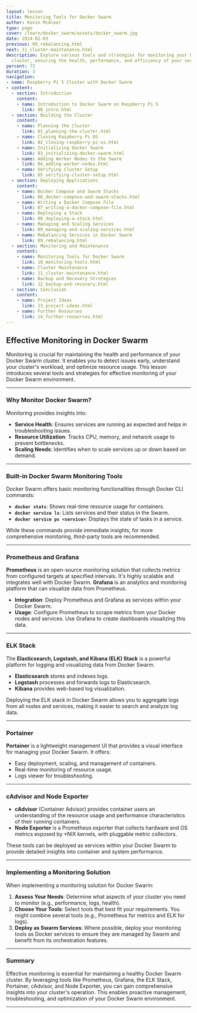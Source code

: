 ```yaml
---
layout: lesson
title: Monitoring Tools for Docker Swarm
author: Kevin McAleer
type: page
cover: /learn/docker_swarm/assets/docker_swarm.jpg
date: 2024-02-03
previous: 09_rebalancing.html
next: 11_cluster-maintenance.html
description: Explore various tools and strategies for monitoring your Docker Swarm
  cluster, ensuring the health, performance, and efficiency of your services.
percent: 72
duration: 3
navigation:
- name: Raspberry Pi 5 Cluster with Docker Swarm
- content:
  - section: Introduction
    content:
    - name: Introduction to Docker Swarm on Raspberry Pi 5
      link: 00_intro.html
  - section: Building the Cluster
    content:
    - name: Planning the Cluster
      link: 01_planning-the-cluster.html
    - name: Cloning Raspberry Pi OS
      link: 02_cloning-raspberry-pi-os.html
    - name: Initializing Docker Swarm
      link: 03_initializing-docker-swarm.html
    - name: Adding Worker Nodes to the Swarm
      link: 04_adding-worker-nodes.html
    - name: Verifying Cluster Setup
      link: 05_verifying-cluster-setup.html
  - section: Deploying Applications
    content:
    - name: Docker Compose and Swarm Stacks
      link: 06_docker-compose-and-swarm-stacks.html
    - name: Writing a Docker Compose File
      link: 07_writing-a-docker-compose-file.html
    - name: Deploying a Stack
      link: 08_deploying-a-stack.html
    - name: Managing and Scaling Services
      link: 09_managing-and-scaling-services.html
    - name: Rebalancing Services in Docker Swarm
      link: 09_rebalancing.html
  - section: Monitoring and Maintenance
    content:
    - name: Monitoring Tools for Docker Swarm
      link: 10_monitoring-tools.html
    - name: Cluster Maintenance
      link: 11_cluster-maintenance.html
    - name: Backup and Recovery Strategies
      link: 12_backup-and-recovery.html
  - section: Conclusion
    content:
    - name: Project Ideas
      link: 13_project-ideas.html
    - name: Further Resources
      link: 14_further-resources.html
---
```



## Effective Monitoring in Docker Swarm

Monitoring is crucial for maintaining the health and performance of your Docker Swarm cluster. It enables you to detect issues early, understand your cluster's workload, and optimize resource usage. This lesson introduces several tools and strategies for effective monitoring of your Docker Swarm environment.

---

### Why Monitor Docker Swarm?

Monitoring provides insights into:

- **Service Health**: Ensures services are running as expected and helps in troubleshooting issues.
- **Resource Utilization**: Tracks CPU, memory, and network usage to prevent bottlenecks.
- **Scaling Needs**: Identifies when to scale services up or down based on demand.

---

### Built-in Docker Swarm Monitoring Tools

Docker Swarm offers basic monitoring functionalities through Docker CLI commands:

- **`docker stats`**: Shows real-time resource usage for containers.
- **`docker service ls`**: Lists services and their status in the Swarm.
- **`docker service ps <service>`**: Displays the state of tasks in a service.

While these commands provide immediate insights, for more comprehensive monitoring, third-party tools are recommended.

---

### Prometheus and Grafana

**Prometheus** is an open-source monitoring solution that collects metrics from configured targets at specified intervals. It's highly scalable and integrates well with Docker Swarm. **Grafana** is an analytics and monitoring platform that can visualize data from Prometheus.

- **Integration**: Deploy Prometheus and Grafana as services within your Docker Swarm.
- **Usage**: Configure Prometheus to scrape metrics from your Docker nodes and services. Use Grafana to create dashboards visualizing this data.

---

### ELK Stack

The **Elasticsearch, Logstash, and Kibana (ELK) Stack** is a powerful platform for logging and visualizing data from Docker Swarm.

- **Elasticsearch** stores and indexes logs.
- **Logstash** processes and forwards logs to Elasticsearch.
- **Kibana** provides web-based log visualization.

Deploying the ELK stack in Docker Swarm allows you to aggregate logs from all nodes and services, making it easier to search and analyze log data.

---

### Portainer

**Portainer** is a lightweight management UI that provides a visual interface for managing your Docker Swarm. It offers:

- Easy deployment, scaling, and management of containers.
- Real-time monitoring of resource usage.
- Logs viewer for troubleshooting.

---

### cAdvisor and Node Exporter

- **cAdvisor** (Container Advisor) provides container users an understanding of the resource usage and performance characteristics of their running containers.
- **Node Exporter** is a Prometheus exporter that collects hardware and OS metrics exposed by *NIX kernels, with pluggable metric collectors.

These tools can be deployed as services within your Docker Swarm to provide detailed insights into container and system performance.

---

### Implementing a Monitoring Solution

When implementing a monitoring solution for Docker Swarm:

1. **Assess Your Needs**: Determine what aspects of your cluster you need to monitor (e.g., performance, logs, health).
2. **Choose Your Tools**: Select tools that best fit your requirements. You might combine several tools (e.g., Prometheus for metrics and ELK for logs).
3. **Deploy as Swarm Services**: Where possible, deploy your monitoring tools as Docker services to ensure they are managed by Swarm and benefit from its orchestration features.

---

### Summary

Effective monitoring is essential for maintaining a healthy Docker Swarm cluster. By leveraging tools like Prometheus, Grafana, the ELK Stack, Portainer, cAdvisor, and Node Exporter, you can gain comprehensive insights into your cluster's operation. This enables proactive management, troubleshooting, and optimization of your Docker Swarm environment.

---
